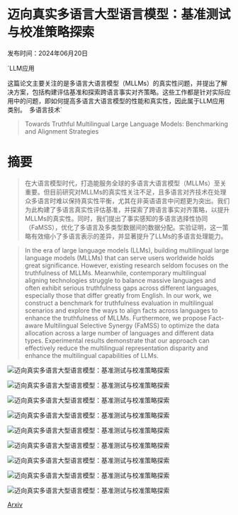 # 迈向真实多语言大型语言模型：基准测试与校准策略探索

发布时间：2024年06月20日

`LLM应用

这篇论文主要关注的是多语言大语言模型（MLLMs）的真实性问题，并提出了解决方案，包括构建评估基准和探索跨语言事实对齐策略。这些工作都是针对实际应用中的问题，即如何提高多语言大语言模型的性能和真实性，因此属于LLM应用类别。` `多语言技术`

> Towards Truthful Multilingual Large Language Models: Benchmarking and Alignment Strategies

# 摘要

> 在大语言模型时代，打造能服务全球的多语言大语言模型（MLLMs）至关重要。但目前研究对MLLMs的真实性关注不足，且多语言对齐技术在处理众多语言时难以保持真实性平衡，尤其在非英语语言中问题更为突出。我们为此构建了多语言真实性评估基准，并探索了跨语言事实对齐策略，以提升MLLMs的真实性。同时，我们提出了事实感知的多语言选择性协同（FaMSS），优化了多语言及多类型数据间的数据分配。实验证明，这一策略有效缩小了多语言表示的差异，并显著提升了LLMs的多语言处理能力。

> In the era of large language models (LLMs), building multilingual large language models (MLLMs) that can serve users worldwide holds great significance. However, existing research seldom focuses on the truthfulness of MLLMs. Meanwhile, contemporary multilingual aligning technologies struggle to balance massive languages and often exhibit serious truthfulness gaps across different languages, especially those that differ greatly from English. In our work, we construct a benchmark for truthfulness evaluation in multilingual scenarios and explore the ways to align facts across languages to enhance the truthfulness of MLLMs. Furthermore, we propose Fact-aware Multilingual Selective Synergy (FaMSS) to optimize the data allocation across a large number of languages and different data types. Experimental results demonstrate that our approach can effectively reduce the multilingual representation disparity and enhance the multilingual capabilities of LLMs.

![迈向真实多语言大型语言模型：基准测试与校准策略探索](../../../paper_images/2406.14434/x1.png)

![迈向真实多语言大型语言模型：基准测试与校准策略探索](../../../paper_images/2406.14434/x2.png)

![迈向真实多语言大型语言模型：基准测试与校准策略探索](../../../paper_images/2406.14434/x3.png)

![迈向真实多语言大型语言模型：基准测试与校准策略探索](../../../paper_images/2406.14434/x4.png)

![迈向真实多语言大型语言模型：基准测试与校准策略探索](../../../paper_images/2406.14434/x5.png)

![迈向真实多语言大型语言模型：基准测试与校准策略探索](../../../paper_images/2406.14434/x6.png)

![迈向真实多语言大型语言模型：基准测试与校准策略探索](../../../paper_images/2406.14434/x7.png)

![迈向真实多语言大型语言模型：基准测试与校准策略探索](../../../paper_images/2406.14434/x8.png)

![迈向真实多语言大型语言模型：基准测试与校准策略探索](../../../paper_images/2406.14434/x9.png)

[Arxiv](https://arxiv.org/abs/2406.14434)
